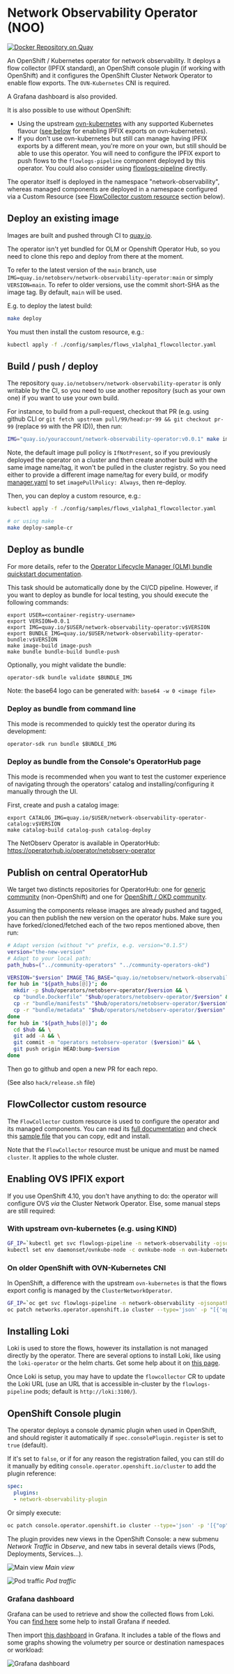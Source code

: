 # Network Observability Operator (NOO)

[![Docker Repository on Quay](https://quay.io/repository/netobserv/network-observability-operator/status "Docker Repository on Quay")](https://quay.io/repository/netobserv/network-observability-operator)

An OpenShift / Kubernetes operator for network observability. It deploys a flow collector (IPFIX standard), an OpenShift console plugin (if working with OpenShift) and it configures the OpenShift Cluster Network Operator to enable flow exports. The `OVN-Kubernetes` CNI is required.

A Grafana dashboard is also provided.

It is also possible to use without OpenShift:
- Using the upstream [ovn-kubernetes](https://github.com/ovn-org/ovn-kubernetes/) with any supported Kubernetes flavour ([see below](#ovnk-config) for enabling IPFIX exports on ovn-kubernetes).
- If you don't use ovn-kubernetes but still can manage having IPFIX exports by a different mean, you're more on your own, but still should be able to use this operator. You will need to configure the IPFIX export to push flows to the `flowlogs-pipeline` component deployed by this operator. You could also consider using [flowlogs-pipeline](https://github.com/netobserv/flowlogs-pipeline) directly.

The operator itself is deployed in the namespace "network-observability", whereas managed components are deployed in a namespace configured via a Custom Resource (see [FlowCollector custom resource](#flowcollector-custom-resource) section below).

## Deploy an existing image

Images are built and pushed through CI to [quay.io](https://quay.io/repository/netobserv/network-observability-operator?tab=tags).

The operator isn't yet bundled for OLM or Openshift Operator Hub, so you need to clone this repo and deploy from there at the moment.

To refer to the latest version of the `main` branch, use `IMG=quay.io/netobserv/network-observability-operator:main` or simply `VERSION=main`. To refer to older versions, use the commit short-SHA as the image tag. By default, `main` will be used.

E.g. to deploy the latest build:

```bash
make deploy
```

You must then install the custom resource, e.g.:

```bash
kubectl apply -f ./config/samples/flows_v1alpha1_flowcollector.yaml
```

## Build / push / deploy

The repository `quay.io/netobserv/network-observability-operator` is only writable by the CI, so you need to use another repository (such as your own one) if you want to use your own build.

For instance, to build from a pull-request, checkout that PR (e.g. using github CLI or `git fetch upstream pull/99/head:pr-99 && git checkout pr-99` (replace `99` with the PR ID)), then run:

```bash
IMG="quay.io/youraccount/network-observability-operator:v0.0.1" make image-build image-push deploy
```

Note, the default image pull policy is `IfNotPresent`, so if you previously deployed the operator on a cluster and then create another build with the same image name/tag, it won't be pulled in the cluster registry. So you need either to provide a different image name/tag for every build, or modify [manager.yaml](./config/manager/manager.yaml) to set `imagePullPolicy: Always`, then re-deploy.

Then, you can deploy a custom resource, e.g.:

```bash
kubectl apply -f ./config/samples/flows_v1alpha1_flowcollector.yaml

# or using make
make deploy-sample-cr
```

## Deploy as bundle

For more details, refer to the [Operator Lifecycle Manager (OLM) bundle quickstart documentation](https://sdk.operatorframework.io/docs/olm-integration/quickstart-bundle/).

This task should be automatically done by the CI/CD pipeline. However, if you want to deploy as
bundle for local testing, you should execute the following commands:

```
export USER=<container-registry-username>
export VERSION=0.0.1
export IMG=quay.io/$USER/network-observability-operator:v$VERSION
export BUNDLE_IMG=quay.io/$USER/network-observability-operator-bundle:v$VERSION
make image-build image-push
make bundle bundle-build bundle-push
```

Optionally, you might validate the bundle:
```
operator-sdk bundle validate $BUNDLE_IMG
```

Note: the base64 logo can be generated with: `base64 -w 0 <image file>`

### Deploy as bundle from command line

This mode is recommended to quickly test the operator during its development:

```
operator-sdk run bundle $BUNDLE_IMG
```

### Deploy as bundle from the Console's OperatorHub page

This mode is recommended when you want to test the customer experience of navigating through the
operators' catalog and installing/configuring it manually through the UI.

First, create and push a catalog image:

```
export CATALOG_IMG=quay.io/$USER/network-observability-operator-catalog:v$VERSION
make catalog-build catalog-push catalog-deploy
```

The NetObserv Operator is available in OperatorHub: https://operatorhub.io/operator/netobserv-operator

## Publish on central OperatorHub

We target two distincts repositories for OperatorHub: one for [generic community](https://github.com/k8s-operatorhub/community-operators) (non-OpenShift) and one for [OpenShift / OKD community](https://github.com/redhat-openshift-ecosystem/community-operators-prod).

Assuming the components release images are already pushed and tagged, you can then publish the new version on the operator hubs. Make sure you have forked/cloned/fetched each of the two repos mentioned above, then run:

```bash
# Adapt version (without "v" prefix, e.g. version="0.1.5")
version="the-new-version"
# Adapt to your local path:
path_hubs=("../community-operators" "../community-operators-okd")

VERSION="$version" IMAGE_TAG_BASE="quay.io/netobserv/network-observability-operator" make bundle bundle-build bundle-push
for hub in "${path_hubs[@]}"; do
  mkdir -p $hub/operators/netobserv-operator/$version && \
  cp "bundle.Dockerfile" "$hub/operators/netobserv-operator/$version" && \
  cp -r "bundle/manifests" "$hub/operators/netobserv-operator/$version" && \
  cp -r "bundle/metadata" "$hub/operators/netobserv-operator/$version"
done
for hub in "${path_hubs[@]}"; do
  cd $hub && \
  git add -A && \
  git commit -m "operators netobserv-operator ($version)" && \
  git push origin HEAD:bump-$version
done
```

Then go to github and open a new PR for each repo.

(See also `hack/release.sh` file)

## FlowCollector custom resource

The `FlowCollector` custom resource is used to configure the operator and its managed components. You can read its [full documentation](https://github.com/netobserv/network-observability-operator/blob/main/docs/FlowCollector.md) and check this [sample file](./config/samples/flows_v1alpha1_flowcollector.yaml) that you can copy, edit and install.

Note that the `FlowCollector` resource must be unique and must be named `cluster`. It applies to the whole cluster.

## Enabling OVS IPFIX export

If you use OpenShift 4.10, you don't have anything to do: the operator will configure OVS *via* the Cluster Network Operator. Else, some manual steps are still required:

<a name="ovnk-config"></a>

### With upstream ovn-kubernetes (e.g. using KIND)

```bash
GF_IP=`kubectl get svc flowlogs-pipeline -n network-observability -ojsonpath='{.spec.clusterIP}'` && echo $GF_IP
kubectl set env daemonset/ovnkube-node -c ovnkube-node -n ovn-kubernetes OVN_IPFIX_TARGETS="$GF_IP:2055"
```

### On older OpenShift with OVN-Kubernetes CNI

In OpenShift, a difference with the upstream `ovn-kubernetes` is that the flows export config is managed by the `ClusterNetworkOperator`.

```bash
GF_IP=`oc get svc flowlogs-pipeline -n network-observability -ojsonpath='{.spec.clusterIP}'` && echo $GF_IP
oc patch networks.operator.openshift.io cluster --type='json' -p "[{'op': 'add', 'path': '/spec', 'value': {'exportNetworkFlows': {'ipfix': { 'collectors': ['$GF_IP:2055']}}}}]"
```

## Installing Loki

Loki is used to store the flows, however its installation is not managed directly by the operator. There are several options to install Loki, like using the `loki-operator` or the helm charts. Get some help about it on [this page](https://github.com/netobserv/documents/blob/main/hack_loki.md).

Once Loki is setup, you may have to update the `flowcollector` CR to update the Loki URL (use an URL that is accessible in-cluster by the `flowlogs-pipeline` pods; default is `http://loki:3100/`).

## OpenShift Console plugin

The operator deploys a console dynamic plugin when used in OpenShift, and should register it automatically if `spec.consolePlugin.register` is set to `true` (default).

If it's set to `false`, or if for any reason the registration failed, you can still do it manually by editing
`console.operator.openshift.io/cluster` to add the plugin reference:

```yaml
spec:
  plugins:
  - network-observability-plugin
```

Or simply execute:

```bash
oc patch console.operator.openshift.io cluster --type='json' -p '[{"op": "add", "path": "/spec/plugins/-", "value": "network-observability-plugin"}]'
```

The plugin provides new views in the OpenShift Console: a new submenu _Network Traffic_ in _Observe_, and new tabs in several details views (Pods, Deployments, Services...).

![Main view](./docs/assets/network-traffic-main.png)
_Main view_ 

![Pod traffic](./docs/assets/network-traffic-pod.png)
_Pod traffic_

### Grafana dashboard

Grafana can be used to retrieve and show the collected flows from Loki. You can [find here](https://github.com/netobserv/documents/blob/main/hack_loki.md#grafana) some help to install Grafana if needed.

Then import [this dashboard](./config/samples/dashboards/Network%20Observability.json) in Grafana. It includes a table of the flows and some graphs showing the volumetry per source or destination namespaces or workload:

![Grafana dashboard](./docs/assets/netobserv-grafana-dashboard.png)
